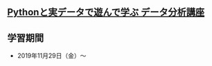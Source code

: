 ## [Pythonと実データで遊んで学ぶ データ分析講座](https://www.amazon.co.jp/Python%E3%81%A8%E5%AE%9F%E3%83%87%E3%83%BC%E3%82%BF%E3%81%A7%E9%81%8A%E3%82%93%E3%81%A7%E5%AD%A6%E3%81%B6-%E3%83%87%E3%83%BC%E3%82%BF%E5%88%86%E6%9E%90%E8%AC%9B%E5%BA%A7-%E6%A2%85%E6%B4%A5-%E9%9B%84%E4%B8%80/dp/4863542836)

## 学習期間
- 2019年11月29日（金）〜
